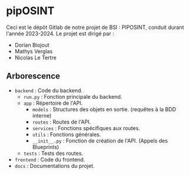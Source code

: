 # pipOSINT

Ceci est le dépôt Gitlab de notre projet de BSI : PIPOSINT, conduit durant l'année 2023-2024.
Le projet est dirigé par :

- Dorian Biojout
- Mathys Verglas
- Nicolas Le Tertre

## Arborescence


- `backend` : Code du backend.
  - `run.py` : Fonction principale du backend. 
  - `app` : Répertoire de l'API.
    - `models` : Structures des objets en sortie. (requêtes à la BDD interne)
    - `routes` : Routes de l'API.
    - `services` : Fonctions spécifiques aux routes.
    - `utils` : Fonctions générales.
    - `__init__.py` : Fonction de création de l'API. (Appels des Blueprints)
  - `tests` : Tests des routes.
- `frontend` : Code du frontend.
- `docs` : Documentations du projet.